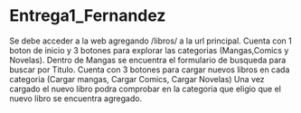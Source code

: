 # Entrega1_Fernandez
Se debe acceder a la web agregando /libros/ a la url principal.
Cuenta con 1 boton de inicio y 3 botones para explorar las categorias (Mangas,Comics y Novelas).
Dentro de Mangas se encuentra el formulario de busqueda para buscar por Titulo.
Cuenta con 3 botones para cargar nuevos libros en cada categoria (Cargar mangas, Cargar Comics, Cargar Novelas)
Una vez cargado el nuevo libro podra comprobar en la categoria que eligio que el nuevo libro se encuentra agregado.